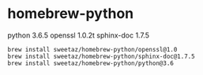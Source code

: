 # homebrew-python
python 3.6.5
openssl 1.0.2t
sphinx-doc 1.7.5

    brew install sweetaz/homebrew-python/openssl@1.0        
    brew install sweetaz/homebrew-python/sphinx-doc@1.7.5
    brew install sweetaz/homebrew-python/python@3.6
